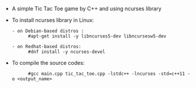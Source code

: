 * A simple Tic Tac Toe game by C++ and using ncurses library



* To install ncurses library in Linux:

      - on Debian-based distros :
            #apt-get install -y libncurses5-dev libncursesw5-dev

      - on Redhat-based distros:
            #dnf install -y ncurses-devel


* To compile the source codes:

            #gcc main.cpp tic_tac_toe.cpp -lstdc++ -lncurses -std=c++11 -o <output_name>
